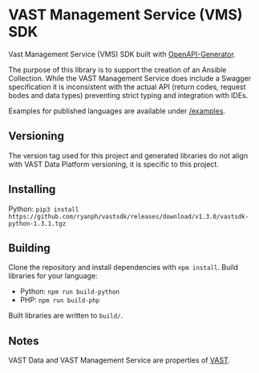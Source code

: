 # VAST Management Service (VMS) SDK

Vast Management Service (VMS) SDK built with [OpenAPI-Generator](https://github.com/OpenAPITools/openapi-generator).

The purpose of this library is to support the creation of an Ansible Collection. While the VAST Management Service does include a Swagger specification it is inconsistent with the actual API (return codes, request bodes and data types) preventing strict typing and integration with IDEs.

Examples for published languages are available under [/examples](/examples/).

## Versioning

The version tag used for this project and generated libraries do not align with VAST Data Platform versioning, it is specific to this project.

## Installing

Python: `pip3 install https://github.com/ryanph/vastsdk/releases/download/v1.3.0/vastsdk-python-1.3.1.tgz`

## Building

Clone the repository and install dependencies with `npm install`. Build libraries for your language:

* Python: `npm run build-python`
* PHP: `npm run build-php`

Built libraries are written to `build/`.

## Notes

VAST Data and VAST Management Service are properties of [VAST](https://vastdata.com).